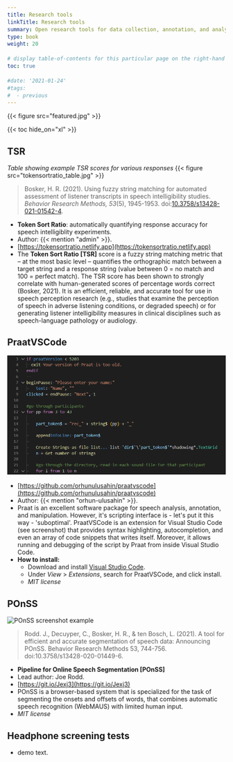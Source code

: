```yaml
---
title: Research tools
linkTitle: Research tools
summary: Open research tools for data collection, annotation, and analysis.
type: book
weight: 20

# display table-of-contents for this particular page on the right-hand side?
toc: true

#date: '2021-01-24'
#tags:
#  - previous
---
```


{{< figure src="featured.jpg" >}}

{{< toc hide_on="xl" >}}

## TSR
*Table showing example TSR scores for various responses*
{{< figure src="tokensortratio_table.jpg" >}}
> Bosker, H. R. (2021). Using fuzzy string matching for automated assessment of listener transcripts in speech intelligibility studies. *Behavior Research Methods, 53*(5), 1945-1953. doi:[10.3758/s13428-021-01542-4](https://doi.org/10.3758/s13428-021-01542-4).
- **Token Sort Ratio**: automatically quantifying response accuracy for speech intelligiblity experiments.
- Author: {{< mention "admin" >}}.
- [https://tokensortratio.netlify.app](https://tokensortratio.netlify.app)
- The **Token Sort Ratio [TSR]** score is a fuzzy string matching metric that – at the most basic level – quantifies the orthographic match between a target string and a response string (value between 0 = no match and 100 = perfect match). The TSR score has been shown to strongly correlate with human-generated scores of percentage words correct (Bosker, 2021). It is an efficient, reliable, and accurate tool for use in speech perception research (e.g., studies that examine the perception of speech in adverse listening conditions, or degraded speech) or for generating listener intelligibility measures in clinical disciplines such as speech-language pathology or audiology.



## PraatVSCode
<img src="https://github.com/orhunulusahin/praatvscode/blob/main/assets/syntax_after.png?raw=true" alt="PraatVSCode screenshot example" width="600"/>

- [https://github.com/orhunulusahin/praatvscode](https://github.com/orhunulusahin/praatvscode)
- Author: {{< mention "orhun-ulusahin" >}}.
- Praat is an excellent software package for speech analysis, annotation, and manipulation. However, it's scripting interface is - let's put it this way - 'suboptimal'. PraatVSCode is an extension for Visual Studio Code (see screenshot) that provides syntax highlighting, autocompletion, and even an array of code snippets that writes itself. Moreover, it allows running and debugging of the script by Praat from inside Visual Studio Code.
- **How to install:**
  - Download and install [Visual Studio Code](https://code.visualstudio.com/).
  - Under *View* > *Extensions*, search for PraatVSCode, and click install.
  - *MIT license*



## POnSS
<img src="https://media.springernature.com/full/springer-static/image/art%3A10.3758%2Fs13428-020-01449-6/MediaObjects/13428_2020_1449_Fig2_HTML.png?as=webp" alt="POnSS screenshot example" width="600"/>

> Rodd. J., Decuyper, C., Bosker, H. R., & ten Bosch, L. (2021). A tool for efficient and accurate segmentation of speech data: Announcing POnSS. Behavior Research Methods 53, 744-756. doi:10.3758/s13428-020-01449-6.
- **Pipeline for Online Speech Segmentation [POnSS]**
- Lead author: Joe Rodd.
- [https://git.io/Jexj3](https://git.io/Jexj3)
- POnSS is a browser-based system that is specialized for the task of segmenting the onsets and offsets of words, that combines automatic speech recognition (WebMAUS) with limited human input.
- *MIT license*



## Headphone screening tests
- demo text.
